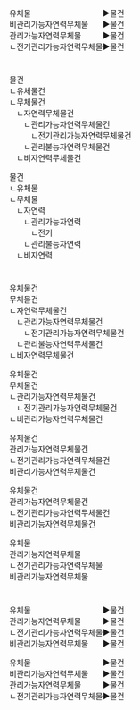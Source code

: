 <link rel="stylesheet" href="../_res/darkmode.css">  

  
유체물ㅤㅤㅤㅤㅤㅤㅤㅤㅤㅤ▶<span class="r">물건</span>  
비관리가능자연력무체물ㅤㅤ▶<span class="t">물건</span>  
관리가능자연력무체물ㅤㅤㅤ▶<span class="r">물건</span>  
ㄴ전기관리가능자연력무체물▶<span class="r">물건</span>  
#
물건  
ㄴ유체물건  
ㄴ무체물건  
ㅤㄴ자연력무체물건  
ㅤㅤㄴ관리가능자연력무체물건  
ㅤㅤㅤㄴ전기관리가능자연력무체물건  
ㅤㅤㄴ관리불능자연력무체물건  
ㅤㄴ비자연력무체물건  
  
물건  
ㄴ유체물ㅤㅤㅤㅤㅤㅤ  
ㄴ무체물ㅤㅤㅤㅤㅤㅤ  
ㅤㄴ자연력ㅤㅤㅤㅤㅤ  
ㅤㅤㄴ관리가능자연력  
ㅤㅤㅤㄴ전기ㅤㅤㅤㅤ  
ㅤㅤㄴ관리불능자연력  
ㅤㄴ비자연력ㅤㅤㅤㅤ  

#
유체물건  
무체물건  
ㄴ자연력무체물건  
ㅤㄴ관리가능자연력무체물건  
ㅤㅤㄴ전기관리가능자연력무체물건  
ㅤㄴ관리불능자연력무체물건  
ㄴ비자연력무체물건  
  
유체물건  
무체물건  
ㄴ관리가능자연력무체물건  
ㅤㄴ전기관리가능자연력무체물건  
ㄴ비관리가능자연력무체물건  
  
유체물건  
관리가능자연력무체물건  
ㄴ전기관리가능자연력무체물건  
비관리가능자연력무체물건  
  
유체물건  
관리가능자연력무체물건  
ㄴ전기관리가능자연력무체물건  
비관리가능자연력무체물건  
  
유체물  
관리가능자연력무체물  
ㄴ전기관리가능자연력무체물  
비관리가능자연력무체물  

# 
유체물ㅤㅤㅤㅤㅤㅤㅤㅤㅤㅤ▶<span class="r">물건</span>  
관리가능자연력무체물ㅤㅤㅤ▶<span class="r">물건</span>  
ㄴ전기관리가능자연력무체물▶<span class="r">물건</span>  
비관리가능자연력무체물ㅤㅤ▶<span class="t">물건</span>  
  
유체물ㅤㅤㅤㅤㅤㅤㅤㅤㅤㅤ▶<span class="r">물건</span>  
비관리가능자연력무체물ㅤㅤ▶<span class="t">물건</span>  
관리가능자연력무체물ㅤㅤㅤ▶<span class="r">물건</span>  
ㄴ전기관리가능자연력무체물▶<span class="r">물건</span>  
  